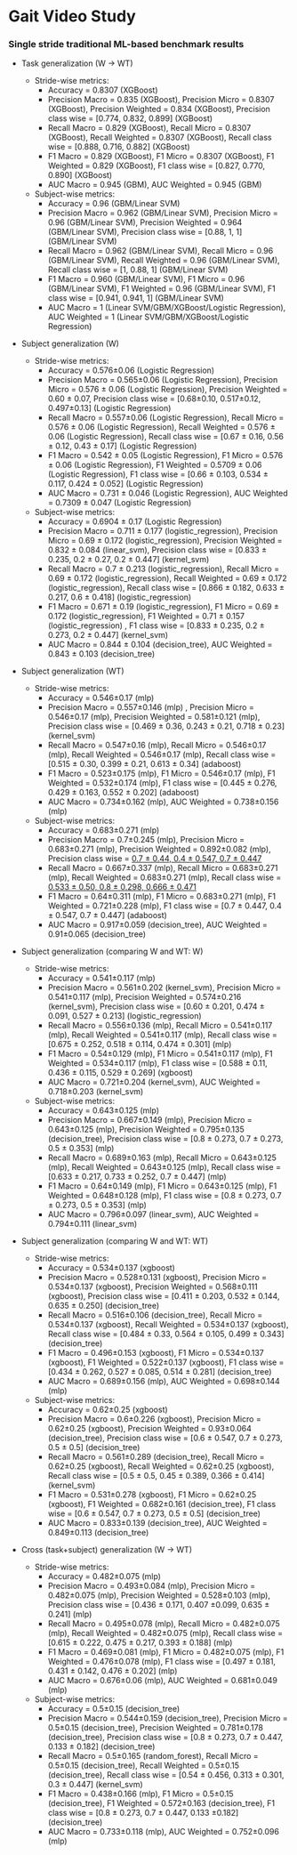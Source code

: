 # Gait Video Study

### Single stride traditional ML-based benchmark results
* Task generalization (W -> WT)
    * Stride-wise metrics: 
        * Accuracy = 0.8307 (XGBoost)
        * Precision Macro = 0.835 (XGBoost), Precision Micro = 0.8307 (XGBoost), Precision Weighted = 0.834 (XGBoost), Precision class wise = [0.774, 0.832, 0.899] (XGBoost)
        * Recall Macro = 0.829 (XGBoost), Recall Micro = 0.8307 (XGBoost), Recall Weighted = 0.8307 (XGBoost), Recall class wise = [0.888, 0.716, 0.882] (XGBoost)
        * F1 Macro = 0.829 (XGBoost), F1 Micro = 0.8307 (XGBoost), F1 Weighted = 0.829 (XGBoost), F1 class wise = [0.827, 0.770, 0.890] (XGBoost)
        * AUC Macro = 0.945 (GBM), AUC Weighted = 0.945 (GBM)
    * Subject-wise metrics: 
        * Accuracy = 0.96 (GBM/Linear SVM)
        * Precision Macro = 0.962 (GBM/Linear SVM), Precision Micro = 0.96 (GBM/Linear SVM), Precision Weighted = 0.964 (GBM/Linear SVM), Precision class wise = [0.88, 1, 1] (GBM/Linear SVM)
        * Recall Macro = 0.962 (GBM/Linear SVM), Recall Micro = 0.96 (GBM/Linear SVM), Recall Weighted = 0.96 (GBM/Linear SVM), Recall class wise = [1, 0.88, 1] (GBM/Linear SVM)
        * F1 Macro = 0.960 (GBM/Linear SVM), F1 Micro = 0.96 (GBM/Linear SVM), F1 Weighted = 0.96 (GBM/Linear SVM), F1 class wise = [0.941, 0.941, 1] (GBM/Linear SVM)
        * AUC Macro = 1 (Linear SVM/GBM/XGBoost/Logistic Regression), AUC Weighted = 1 (Linear SVM/GBM/XGBoost/Logistic Regression)


* Subject generalization (W)
    * Stride-wise metrics: 
        * Accuracy = 0.576$`\pm`$0.06 (Logistic Regression)
        * Precision Macro = 0.565$`\pm`$0.06 (Logistic Regression), Precision Micro = 0.576 $`\pm`$ 0.06 (Logistic Regression), Precision Weighted = 0.60 $`\pm`$ 0.07, Precision class wise = [0.68$`\pm`$0.10, 0.517$`\pm`$0.12, 0.497$`\pm`$0.13] (Logistic Regression)
        * Recall Macro = 0.557$`\pm`$0.06 (Logistic Regression), Recall Micro = 0.576 $`\pm`$ 0.06 (Logistic Regression), Recall Weighted = 0.576 $`\pm`$ 0.06 (Logistic Regression), Recall class wise = [0.67 $`\pm`$ 0.16, 0.56 $`\pm`$ 0.12, 0.43 $`\pm`$ 0.17] (Logistic Regression)
        * F1 Macro = 0.542 $`\pm`$ 0.05 (Logistic Regression), F1 Micro = 0.576 $`\pm`$ 0.06 (Logistic Regression), F1 Weighted = 0.5709 $`\pm`$ 0.06 (Logistic Regression), F1 class wise = [0.66 $`\pm`$ 0.103, 0.534 $`\pm`$ 0.117, 0.424 $`\pm`$ 0.052] (Logistic Regression)
        * AUC Macro = 0.731 $`\pm`$ 0.046 (Logistic Regression), AUC Weighted = 0.7309 $`\pm`$ 0.047 (Logistic Regression)
    * Subject-wise metrics: 
        * Accuracy = 0.6904 $`\pm`$ 0.17 (Logistic Regression)
        * Precision Macro = 0.711 ± 0.177 (logistic_regression), Precision Micro = 0.69 ± 0.172 (logistic_regression), Precision Weighted = 0.832 ± 0.084 (linear_svm), Precision class wise = [0.833 ± 0.235, 0.2 ± 0.27, 0.2 ± 0.447] (kernel_svm)
        * Recall Macro = 0.7 ± 0.213 (logistic_regression), Recall Micro = 0.69 ± 0.172 (logistic_regression), Recall Weighted = 0.69 ± 0.172 (logistic_regression), Recall class wise = [0.866 ± 0.182, 0.633 ± 0.217, 0.6 ± 0.418] (logistic_regression)
        * F1 Macro = 0.671 ± 0.19 (logistic_regression), F1 Micro = 0.69 ± 0.172 (logistic_regression), F1 Weighted = 0.71 ± 0.157 (logistic_regression) , F1 class wise = [0.833 ± 0.235, 0.2 ± 0.273, 0.2 ± 0.447] (kernel_svm)
        * AUC Macro = 0.844 ± 0.104 (decision_tree), AUC Weighted = 0.843 ± 0.103 (decision_tree) 


* Subject generalization (WT)
    * Stride-wise metrics: 
        * Accuracy = 0.546±0.17 (mlp)
        * Precision Macro = 0.557±0.146 (mlp) , Precision Micro = 0.546±0.17 (mlp), Precision Weighted = 0.581±0.121 (mlp), Precision class wise = [0.469 ± 0.36, 0.243 ± 0.21, 0.718 ± 0.23] (kernel_svm)
        * Recall Macro = 0.547±0.16 (mlp), Recall Micro = 0.546±0.17 (mlp), Recall Weighted = 0.546±0.17 (mlp), Recall class wise = [0.515 ± 0.30, 0.399 ± 0.21, 0.613 ± 0.34] (adaboost)
        * F1 Macro = 0.523±0.175 (mlp), F1 Micro = 0.546±0.17 (mlp), F1 Weighted = 0.532±0.174 (mlp), F1 class wise = [0.445 ± 0.276, 0.429 ± 0.163, 0.552 ± 0.202] (adaboost)
        * AUC Macro = 0.734±0.162 (mlp), AUC Weighted = 0.738±0.156 (mlp)
    * Subject-wise metrics: 
        * Accuracy = 0.683±0.271 (mlp)
        * Precision Macro = 0.7±0.245 (mlp), Precision Micro = 0.683±0.271 (mlp), Precision Weighted = 0.892±0.082 (mlp), Precision class wise = [0.7 ± 0.44, 0.4 ± 0.547, 0.7 ± 0.447](adaboost)
        * Recall Macro = 0.667±0.337 (mlp), Recall Micro = 0.683±0.271 (mlp), Recall Weighted = 0.683±0.271 (mlp), Recall class wise = [0.533 ± 0.50, 0.8 ± 0.298, 0.666 ± 0.471](mlp)
        * F1 Macro = 0.64±0.311 (mlp), F1 Micro = 0.683±0.271 (mlp), F1 Weighted = 0.721±0.228 (mlp), F1 class wise = [0.7 ± 0.447, 0.4 ± 0.547, 0.7 ± 0.447] (adaboost)
        * AUC Macro = 0.917±0.059 (decision_tree), AUC Weighted = 0.91±0.065 (decision_tree)


* Subject generalization (comparing W and WT: W)
    * Stride-wise metrics: 
        * Accuracy = 0.541±0.117 (mlp)
        * Precision Macro = 0.561±0.202 (kernel_svm), Precision Micro = 0.541±0.117 (mlp), Precision Weighted = 0.574±0.216 (kernel_svm), Precision class wise = [0.60 ± 0.201, 0.474 ± 0.091, 0.527 ± 0.213] (logistic_regression)
        * Recall Macro = 0.556±0.136 (mlp), Recall Micro = 0.541±0.117 (mlp), Recall Weighted = 0.541±0.117 (mlp), Recall class wise = [0.675 ± 0.252, 0.518 ± 0.114, 0.474 ± 0.301] (mlp)
        * F1 Macro = 0.54±0.129 (mlp), F1 Micro = 0.541±0.117 (mlp), F1 Weighted = 0.534±0.117 (mlp), F1 class wise = [0.588 ± 0.11, 0.436 ± 0.115, 0.529 ± 0.269] (xgboost)
        * AUC Macro = 0.721±0.204 (kernel_svm), AUC Weighted = 0.718±0.203 (kernel_svm)
    * Subject-wise metrics: 
        * Accuracy = 0.643±0.125 (mlp)
        * Precision Macro = 0.667±0.149 (mlp), Precision Micro = 0.643±0.125 (mlp), Precision Weighted = 0.795±0.135 (decision_tree), Precision class wise = [0.8 ± 0.273, 0.7 ± 0.273, 0.5 ± 0.353] (mlp)
        * Recall Macro = 0.689±0.163 (mlp), Recall Micro = 0.643±0.125 (mlp), Recall Weighted = 0.643±0.125 (mlp), Recall class wise = [0.633 ± 0.217, 0.733 ± 0.252, 0.7 ± 0.447] (mlp)
        * F1 Macro = 0.64±0.149 (mlp), F1 Micro = 0.643±0.125 (mlp), F1 Weighted = 0.648±0.128 (mlp), F1 class wise = [0.8 ± 0.273, 0.7 ± 0.273, 0.5 ± 0.353] (mlp)
        * AUC Macro = 0.796±0.097 (linear_svm), AUC Weighted = 0.794±0.111 (linear_svm)

* Subject generalization (comparing W and WT: WT)
    * Stride-wise metrics: 
        * Accuracy = 0.534±0.137 (xgboost)
        * Precision Macro = 0.528±0.131 (xgboost), Precision Micro = 0.534±0.137 (xgboost), Precision Weighted = 0.568±0.111 (xgboost), Precision class wise = [0.411 ± 0.203, 0.532 ± 0.144, 0.635 ± 0.250] (decision_tree)
        * Recall Macro = 0.516±0.106 (decision_tree), Recall Micro = 0.534±0.137 (xgboost), Recall Weighted = 0.534±0.137 (xgboost), Recall class wise = [0.484 ± 0.33, 0.564 ± 0.105, 0.499 ± 0.343] (decision_tree)
        * F1 Macro = 0.496±0.153 (xgboost), F1 Micro = 0.534±0.137 (xgboost), F1 Weighted = 0.522±0.137 (xgboost), F1 class wise = [0.434 ± 0.262, 0.527 ± 0.085, 0.514 ± 0.281] (decision_tree)
        * AUC Macro = 0.689±0.156 (mlp), AUC Weighted = 0.698±0.144 (mlp)
    * Subject-wise metrics: 
        * Accuracy = 0.62±0.25 (xgboost)
        * Precision Macro = 0.6±0.226 (xgboost), Precision Micro = 0.62±0.25 (xgboost), Precision Weighted = 0.93±0.064 (decision_tree), Precision class wise = [0.6 ± 0.547, 0.7 ± 0.273, 0.5 ± 0.5] (decision_tree)
        * Recall Macro = 0.561±0.289 (decision_tree), Recall Micro = 0.62±0.25 (xgboost), Recall Weighted = 0.62±0.25 (xgboost), Recall class wise = [0.5 ± 0.5, 0.45 ± 0.389, 0.366 ±  0.414] (kernel_svm)
        * F1 Macro = 0.531±0.278 (xgboost), F1 Micro = 0.62±0.25 (xgboost), F1 Weighted = 0.682±0.161 (decision_tree), F1 class wise = [0.6 ± 0.547, 0.7 ± 0.273, 0.5 ± 0.5] (decision_tree)
        * AUC Macro = 0.833±0.139 (decision_tree), AUC Weighted = 0.849±0.113 (decision_tree)


* Cross (task+subject) generalization (W -> WT)
    * Stride-wise metrics: 
        * Accuracy = 0.482±0.075 (mlp)
        * Precision Macro = 0.493±0.084 (mlp), Precision Micro = 0.482±0.075 (mlp), Precision Weighted = 0.528±0.103 (mlp), Precision class wise = [0.436 ± 0.171, 0.407 ±0.099, 0.635 ± 0.241] (mlp)
        * Recall Macro = 0.495±0.078 (mlp), Recall Micro = 0.482±0.075 (mlp), Recall Weighted = 0.482±0.075 (mlp), Recall class wise = [0.615 ± 0.222, 0.475 ± 0.217, 0.393 ± 0.188] (mlp)
        * F1 Macro = 0.469±0.081 (mlp), F1 Micro = 0.482±0.075 (mlp), F1 Weighted = 0.476±0.078 (mlp), F1 class wise = [0.497 ± 0.181, 0.431 ± 0.142, 0.476 ± 0.202] (mlp)
        * AUC Macro = 0.676±0.06 (mlp), AUC Weighted = 0.681±0.049 (mlp)
    * Subject-wise metrics: 
        * Accuracy = 0.5±0.15 (decision_tree)
        * Precision Macro = 0.544±0.159 (decision_tree), Precision Micro = 0.5±0.15 (decision_tree), Precision Weighted = 0.781±0.178 (decision_tree), Precision class wise = [0.8 ± 0.273, 0.7 ± 0.447, 0.133 ± 0.182] (decision_tree)
        * Recall Macro = 0.5±0.165 (random_forest), Recall Micro = 0.5±0.15 (decision_tree), Recall Weighted = 0.5±0.15 (decision_tree), Recall class wise = [0.54 ± 0.456, 0.313 ± 0.301, 0.3 ± 0.447] (kernel_svm)
        * F1 Macro = 0.438±0.166 (mlp), F1 Micro = 0.5±0.15 (decision_tree), F1 Weighted = 0.572±0.163 (decision_tree), F1 class wise = [0.8 ± 0.273, 0.7 ± 0.447, 0.133 ±0.182] (decision_tree)
        * AUC Macro = 0.733±0.118 (mlp), AUC Weighted = 0.752±0.096 (mlp)



